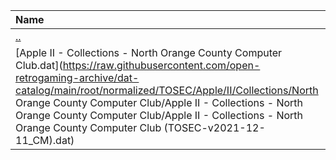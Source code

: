 |Name|Size|
|:---|---:|
|[..](../index.html)|DIR|
|[Apple II - Collections - North Orange County Computer Club.dat](https://raw.githubusercontent.com/open-retrogaming-archive/dat-catalog/main/root/normalized/TOSEC/Apple/II/Collections/North Orange County Computer Club/Apple II - Collections - North Orange County Computer Club/Apple II - Collections - North Orange County Computer Club (TOSEC-v2021-12-11_CM).dat)|2450|
